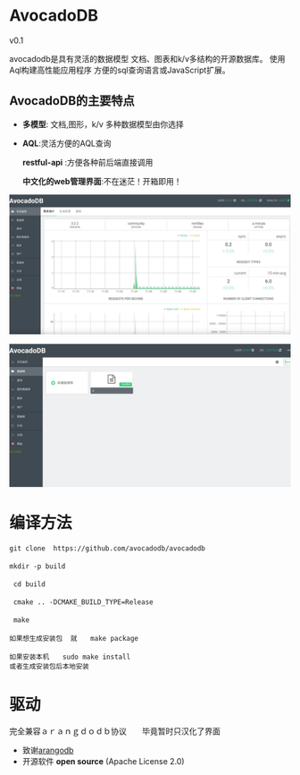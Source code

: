 
AvocadoDB
========
v0.1

avocadodb是具有灵活的数据模型
文档、图表和k/v多结构的开源数据库。
使用Aql构建高性能应用程序
方便的sql查询语言或JavaScript扩展。


AvocadoDB的主要特点
------------------------

- **多模型**: 文档,图形，k/v  多种数据模型由你选择

- **AQL**:灵活方便的AQL查询

  **restful-api** :方便各种前后端直接调用

  **中文化的web管理界面**:不在迷茫！开箱即用！


![](Documentation/1.png)


![](Documentation/2.png)


#   编译方法

```
git clone  https://github.com/avocadodb/avocadodb

mkdir -p build

 cd build

 cmake .. -DCMAKE_BUILD_TYPE=Release

 make

如果想生成安装包  就　　make package

如果安装本机　　sudo make install
或者生成安装包后本地安装

```

#  驱动

完全兼容ａｒａｎｇｄｏｄｂ协议　　毕竟暂时只汉化了界面


- 致谢[arangodb](https://github.com/arangodb/arangodb)
- 开源软件 **open source** (Apache License 2.0)
